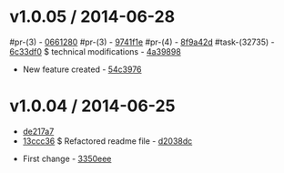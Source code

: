 v1.0.05 / 2014-06-28
==================

  #pr-(3) - [0661280](https://github.com/CATechnologies/release-test/commit/0661280)
  #pr-(3) - [9741f1e](https://github.com/CATechnologies/release-test/commit/9741f1e)
  #pr-(4) - [8f9a42d](https://github.com/CATechnologies/release-test/commit/8f9a42d)
  #task-(32735) - [6c33df0](https://github.com/CATechnologies/release-test/commit/6c33df0)
  $ technical modifications - [4a39898](https://github.com/CATechnologies/release-test/commit/4a39898)
  * New feature created - [54c3976](https://github.com/CATechnologies/release-test/commit/54c3976)


v1.0.04 / 2014-06-25
==================

  - [de217a7](https://github.com/CATechnologies/release-test/commit/de217a7)
  - [13ccc36](https://github.com/CATechnologies/release-test/commit/13ccc36)
  $ Refactored readme file - [d2038dc](https://github.com/CATechnologies/release-test/commit/d2038dc)
  * First change - [3350eee](https://github.com/CATechnologies/release-test/commit/3350eee)


 
